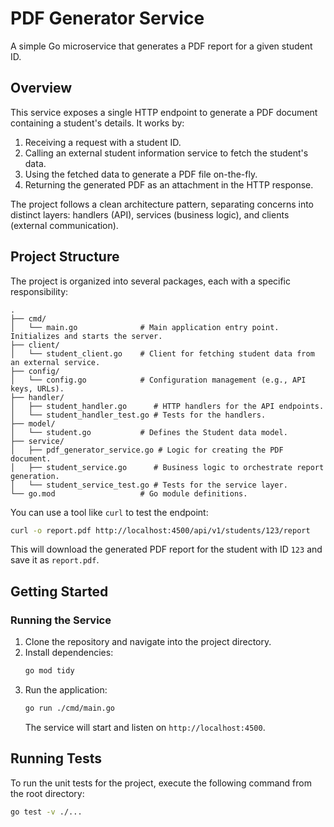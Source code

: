 # PDF Generator Service

A simple Go microservice that generates a PDF report for a given student ID.

## Overview

This service exposes a single HTTP endpoint to generate a PDF document containing a student's details. It works by:

1.  Receiving a request with a student ID.
2.  Calling an external student information service to fetch the student's data.
3.  Using the fetched data to generate a PDF file on-the-fly.
4.  Returning the generated PDF as an attachment in the HTTP response.

The project follows a clean architecture pattern, separating concerns into distinct layers: handlers (API), services (business logic), and clients (external communication).

## Project Structure

The project is organized into several packages, each with a specific responsibility:

```
.
├── cmd/
│   └── main.go              # Main application entry point. Initializes and starts the server.
├── client/
│   └── student_client.go    # Client for fetching student data from an external service.
├── config/
│   └── config.go            # Configuration management (e.g., API keys, URLs).
├── handler/
│   ├── student_handler.go      # HTTP handlers for the API endpoints.
│   └── student_handler_test.go # Tests for the handlers.
├── model/
│   └── student.go           # Defines the Student data model.
├── service/
│   ├── pdf_generator_service.go # Logic for creating the PDF document.
│   ├── student_service.go      # Business logic to orchestrate report generation.
│   └── student_service_test.go # Tests for the service layer.
└── go.mod                   # Go module definitions.
```

You can use a tool like `curl` to test the endpoint:

```sh
curl -o report.pdf http://localhost:4500/api/v1/students/123/report
```

This will download the generated PDF report for the student with ID `123` and save it as `report.pdf`.

## Getting Started

### Running the Service

1.  Clone the repository and navigate into the project directory.
2.  Install dependencies:
    ```sh
    go mod tidy
    ```
3.  Run the application:
    ```sh
    go run ./cmd/main.go
    ```
    The service will start and listen on `http://localhost:4500`.

## Running Tests

To run the unit tests for the project, execute the following command from the root directory:

```sh
go test -v ./...
```